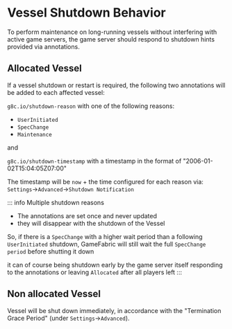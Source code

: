 # Vessel Shutdown Behavior

To perform maintenance on long-running vessels without interfering with active game servers, the game server should respond to shutdown hints provided via annotations.

## Allocated Vessel

If a vessel shutdown or restart is required, the following two annotations will be added to each affected vessel:

`g8c.io/shutdown-reason` with one of the following reasons:
- `UserInitiated`
- `SpecChange`
- `Maintenance`

and

`g8c.io/shutdown-timestamp` with a timestamp in the format of "2006-01-02T15:04:05Z07:00"


The timestamp will be `now` + the time configured for each reason via: `Settings`->`Advanced`->`Shutdown Notification`

::: info Multiple shutdown reasons
* The annotations are set once and never updated
* they will disappear with the shutdown of the Vessel

So, if there is a `SpecChange` with a higher wait period than a following `UserInitiated` shutdown, GameFabric will still wait the full `SpecChange period` before shutting it down

it can of course being shutdown early by the game server itself responding to the annotations or leaving `Allocated` after all players left
:::


## Non allocated Vessel

Vessel will be shut down immediately, in accordance with the "Termination Grace Period" (under `Settings`->`Advanced`).
